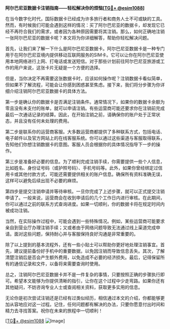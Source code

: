 **阿尔巴尼亚数据卡注销指南——轻松解决你的烦恼[[TG💪+ @esim1088](https://t.me/s/esim1088)]**

在当今数字化时代，国际数据卡已经成为许多旅行者和商务人士不可或缺的工具。然而，有时候我们可能会遇到这样的情况：买了阿尔巴尼亚的数据卡，却发现它已经不再符合我们的需求，或者因为各种原因需要将其注销。那么，如何正确地注销一张阿尔巴尼亚的数据卡呢？本文将为你详细解答，帮助你轻松解决问题。

首先，让我们来了解一下什么是阿尔巴尼亚数据卡。阿尔巴尼亚数据卡是一种专门用于在阿尔巴尼亚境内提供移动互联网服务的SIM卡。它可以让你在阿尔巴尼亚使用本地网络进行上网、打电话或发送短信。对于那些计划前往阿尔巴尼亚旅游或工作的用户来说，这张卡片无疑是一个方便的选择。

但是，当你决定不再需要这张数据卡时，应该如何操作呢？注销数据卡看似简单，但如果不了解流程，可能会让你感到困惑甚至焦虑。接下来，我们将分步骤为你详细介绍注销阿尔巴尼亚数据卡的具体方法。

第一步是确认你的数据卡是否满足注销条件。通常情况下，如果你的数据卡余额为零且没有未支付的账单，就可以申请注销。有些运营商可能还要求你在注销前完成最后一次通话记录的结算。因此，在开始注销之前，请确保你的账户处于正常状态，并且没有任何未处理的费用。

第二步是联系你的运营商客服。大多数运营商都提供了多种联系方式，包括电话、电子邮件以及官方网站上的在线客服系统。你可以通过这些渠道与客服取得联系，告知他们你想注销数据卡的意图。客服人员会根据你的具体情况指导下一步的操作。

第三步是准备好必要的信息。为了顺利完成注销手续，你需要提供一些个人信息，比如姓名、身份证号码（或护照号码）、手机号码等。此外，如果你曾经绑定过信用卡或其他付款方式，可能还需要提供相关的账户信息。确保所有资料准确无误，这样可以避免后续出现不必要的麻烦。

第四步是提交注销申请并等待审核。一旦你完成了上述步骤，就可以正式提交注销申请了。一般来说，运营商会在收到申请后的几个工作日内进行审核。在此期间，你可以通过之前的联系方式查询进度。如果一切顺利，你的数据卡将在规定时间内被成功注销。

当然，在实际操作过程中，可能会遇到一些特殊情况。例如，某些运营商可能要求亲自到营业厅办理注销手续；又或者由于网络问题导致无法通过线上渠道完成申请。面对这些问题，保持耐心并与客服保持良好沟通是非常重要的。

除了以上提到的基本流程外，还有一些小贴士可以帮助你更好地处理注销事宜。首先，建议提前备份好手机中的重要数据，以免因注销而导致信息丢失。其次，了解清楚注销后是否会产生额外费用，以免造成不必要的经济损失。最后，记得保留所有的通信记录和文件，以备将来需要查询时使用。

总之，注销阿尔巴尼亚数据卡并不是一件复杂的事情，只要按照正确的步骤执行即可。希望本文能够为你提供清晰的指引，让你在这个过程中少走弯路。如果你还有其他疑问，不妨咨询专业人士或查阅相关资料，获取更多实用的信息。

无论你是初次尝试注销还是已经有过类似经历，相信通过本文的介绍，你都能够更加从容地应对这一过程。记住，任何问题都有解决的办法，只要你愿意付出时间和精力去寻找答案。祝你在未来的旅程中一切顺利！

[[TG💪+ @esim1088](https://t.me/s/esim1088) ![Image](https://i.postimg.cc/4NQfJmqS/Snipaste-2025-05-13-00-14-12.png)]